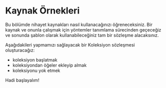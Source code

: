 # Kaynak Örnekleri

Bu bölümde nihayet kaynakları nasıl kullanacağınızı öğreneceksiniz. Bir kaynak ve onunla çalışmak için yöntemler tanımlama sürecinden geçeceğiz ve sonunda şablon olarak kullanabileceğiniz tam bir sözleşme alacaksınız.

Aşağıdakileri yapmamızı sağlayacak bir Koleksiyon sözleşmesi oluşturacağız:

- koleksiyon başlatmak
- koleksiyondan öğeler ekleyip almak
- koleksiyonu yok etmek

Hadi başlayalım!

<!-- - offer collectibles to other users
- allow using this module with any type -->

<!-- For better understanding of this chapter I recommend you using Move IDE (which has already been presented in [getting started chapter](/introduction/getting-started.md)) and running all of these modules and scripts in it. It will also highlight possible errors and will automatically sync with standard library to verify that you're using correct methods and addresses.

Directory structure for your project would be:

```
modules/
    Collection.move
scripts/
    use_collection.move
.mvconfig.json
```

And recommended configuration in .mvconfig is:

```json
{
    "sender": "0x1",
    "network": "diem"
}
``` -->
